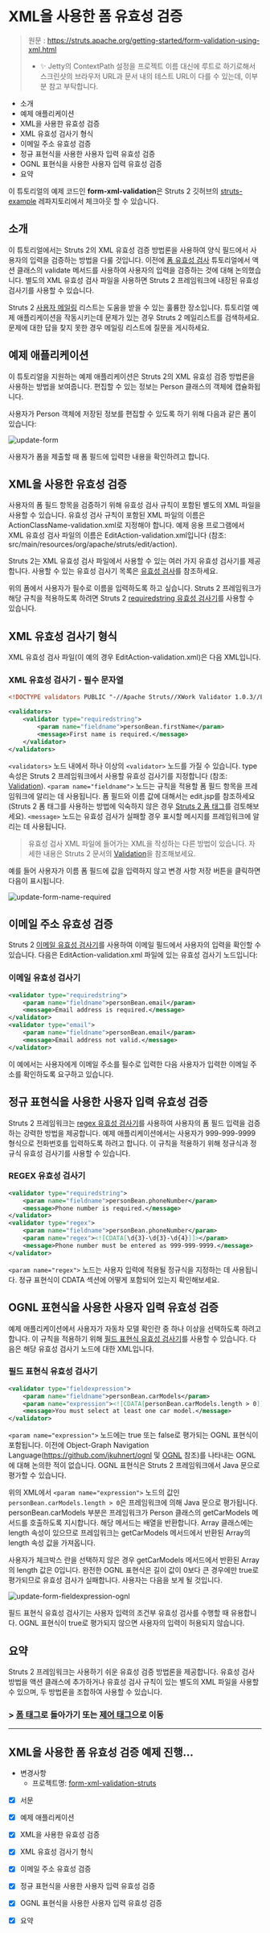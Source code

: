 # XML을 사용한 폼 유효성 검증

> 원문 : https://struts.apache.org/getting-started/form-validation-using-xml.html
>
> * ✨ Jetty의 ContextPath 설정을 프로젝트 이름 대신에 루트로 하기로해서 스크린샷의 브라우저 URL과 문서 내의 테스트 URL이 다를 수 있는데, 이부분 참고 부탁합니다.

* 소개
* 예제 애플리케이션
*  XML을 사용한 유효성 검증
* XML 유효성 검사기 형식
* 이메일 주소 유효성 검증
* 정규 표현식을 사용한 사용자 입력 유효성 검증
* OGNL 표현식을 사용한 사용자 입력 유효성 검증
* 요약

이 튜토리얼의 예제 코드인 **form-xml-validation**은 Struts 2 깃허브의 [struts-example](https://github.com/apache/struts-examples) 레파지토리에서 체크아웃 할 수 있습니다.





## 소개

이 튜토리얼에서는 Struts 2의 XML 유효성 검증 방법론을 사용하여 양식 필드에서 사용자의 입력을 검증하는 방법을 다룰 것입니다. 이전에 [폼 유효성 검사](../form-validation) 튜토리얼에서 액션 클래스의 validate 메서드를 사용하여 사용자의 입력을 검증하는 것에 대해 논의했습니다. 별도의 XML 유효성 검사 파일을 사용하면 Struts 2 프레임워크에 내장된 유효성 검사기를 사용할 수 있습니다.

Struts 2 [사용자 메일링](http://struts.apache.org/mail.html) 리스트는 도움을 받을 수 있는 훌륭한 장소입니다. 튜토리얼 예제 애플리케이션을 작동시키는데 문제가 있는 경우 Struts 2 메일리스트를 검색하세요. 문제에 대한 답을 찾지 못한 경우 메일링 리스트에 질문을 게시하세요. 





## 예제 애플리케이션

이 튜토리얼을 지원하는 예제 애플리케이션은 Struts 2의 XML 유효성 검증 방법론을 사용하는 방법을 보여줍니다. 편집할 수 있는 정보는 Person 클래스의 객체에 캡슐화됩니다.

사용자가 Person 객체에 저장된 정보를 편집할 수 있도록 하기 위해 다음과 같은 폼이 있습니다:

![update-form](doc-resources/update-form.png)

사용자가 폼을 제출할 때 폼 필드에 입력한 내용을 확인하려고 합니다.





## XML을 사용한 유효성 검증

사용자의 폼 필드 항목을 검증하기 위해 유효성 검사 규칙이 포함된 별도의 XML 파일을 사용할 수 있습니다. 유효성 검사 규칙이 포함된 XML 파일의 이름은 ActionClassName-validation.xml로 지정해야 합니다. 예제 응용 프로그램에서 XML 유효성 검사 파일의 이름은 EditAction-validation.xml입니다 (참조: src/main/resources/org/apache/struts/edit/action).

Struts 2는 XML 유효성 검사 파일에서 사용할 수 있는 여러 가지 유효성 검사기를 제공합니다. 사용할 수 있는 유효성 검사기 목록은 [유효성 검사](https://struts.apache.org/core-developers/validation.html)를 참조하세요.

위의 폼에서 사용자가 필수로 이름을 입력하도록 하고 싶습니다. Struts 2 프레임워크가 해당 규칙을 적용하도록 하려면 Struts 2 [requiredstring 유효성 검사기](https://struts.apache.org/core-developers/requiredstring-validator.html)를 사용할 수 있습니다.





## XML 유효성 검사기 형식

XML 유효성 검사 파일(이 예의 경우 EditAction-validation.xml)은 다음 XML입니다.

### XML 유효성 검사기 - 필수 문자열

```xml
<!DOCTYPE validators PUBLIC "-//Apache Struts//XWork Validator 1.0.3//EN" "http://struts.apache.org/dtds/xwork-validator-1.0.3.dtd">

<validators>
    <validator type="requiredstring">
        <param name="fieldname">personBean.firstName</param>
        <message>First name is required.</message>
    </validator>
</validators>
```

`<validators>` 노드 내에서 하나 이상의 `<validator>` 노드를 가질 수 있습니다. type 속성은 Struts 2 프레임워크에서 사용할 유효성 검사기를 지정합니다 (참조: [Validation](https://struts.apache.org/core-developers/validation.html)). `<param name="fieldname">` 노드는 규칙을 적용할 폼 필드 항목을 프레임워크에 알리는 데 사용됩니다. 폼 필드와 이름 값에 대해서는 edit.jsp를 참조하세요(Struts 2 폼 태그를 사용하는 방법에 익숙하지 않은 경우 [Struts 2 폼 태그](../form-tags)를 검토해보세요). `<message>` 노드는 유효성 검사가 실패할 경우 표시할 메시지를 프레임워크에 알리는 데 사용됩니다.

> 유효성 검사 XML 파일에 들어가는 XML을 작성하는 다른 방법이 있습니다. 자세한 내용은 Struts 2 문서의 [Validation](https://struts.apache.org/core-developers/validation.html)을 참조해보세요.

예를 들어 사용자가 이름 폼 필드에 값을 입력하지 않고 변경 사항 저장 버튼을 클릭하면 다음이 표시됩니다.

![update-form-name-required](doc-resources/update-form-name-required.png)





## 이메일 주소 유효성 검증

Struts 2 [이메일 유효성 검사기](https://struts.apache.org/core-developers/email-validator.html)를 사용하여 이메일 필드에서 사용자의 입력을 확인할 수 있습니다. 다음은 EditAction-validation.xml 파일에 있는 유효성 검사기 노드입니다:

### 이메일 유효성 검사기

```xml
<validator type="requiredstring">
    <param name="fieldname">personBean.email</param>
    <message>Email address is required.</message>
</validator>
<validator type="email">
    <param name="fieldname">personBean.email</param>
    <message>Email address not valid.</message>
</validator>
```

이 예에서는 사용자에게 이메일 주소를 필수로 입력한 다음 사용자가 입력한 이메일 주소를 확인하도록 요구하고 있습니다.





## 정규 표현식을 사용한 사용자 입력 유효성 검증

Struts 2 프레임워크는 [regex 유효성 검사기](https://struts.apache.org/core-developers/regex-validator.html)를 사용하여 사용자의 폼 필드 입력을 검증하는 강력한 방법을 제공합니다. 예제 애플리케이션에서는 사용자가 999-999-9999 형식으로 전화번호를 입력하도록 하려고 합니다. 이 규칙을 적용하기 위해 정규식과 정규식 유효성 검사기를 사용할 수 있습니다.

### REGEX 유효성 검사기

```xml
<validator type="requiredstring">
    <param name="fieldname">personBean.phoneNumber</param>
    <message>Phone number is required.</message>
</validator>
<validator type="regex">
    <param name="fieldname">personBean.phoneNumber</param>
    <param name="regex"><![CDATA[\d{3}-\d{3}-\d{4}]]></param>
    <message>Phone number must be entered as 999-999-9999.</message>
</validator>
```

`<param name="regex">` 노드는 사용자 입력에 적용될 정규식을 지정하는 데 사용됩니다. 정규 표현식이 CDATA 섹션에 어떻게 포함되어 있는지 확인해보세요.





## OGNL 표현식을 사용한 사용자 입력 유효성 검증

예제 애플리케이션에서 사용자가 자동차 모델 확인란 중 하나 이상을 선택하도록 하려고 합니다. 이 규칙을 적용하기 위해 [필드 표현식 유효성 검사기](https://struts.apache.org/core-developers/fieldexpression-validator.html)를 사용할 수 있습니다. 다음은 해당 유효성 검사기 노드에 대한 XML입니다.

### 필드 표현식 유효성 검사기

```xml
<validator type="fieldexpression">
    <param name="fieldname">personBean.carModels</param>
    <param name="expression"><![CDATA[personBean.carModels.length > 0]]></param>
    <message>You must select at least one car model.</message>
</validator>
```

`<param name="expression">` 노드에는 true 또는 false로 평가되는 OGNL 표현식이 포함됩니다. 이전에 Object-Graph Navigation Language(https://github.com/jkuhnert/ognl 및 [OGNL](https://struts.apache.org/tag-developers/ognl.html) 참조)를 나타내는 OGNL에 대해 논의한 적이 없습니다. OGNL 표현식은 Struts 2 프레임워크에서 Java 문으로 평가할 수 있습니다.

위의 XML에서 `<param name="expression">` 노드의 값인 `personBean.carModels.length > 0`은 프레임워크에 의해 Java 문으로 평가됩니다. personBean.carModels 부분은 프레임워크가 Person 클래스의 getCarModels 메서드를 호출하도록 지시합니다. 해당 메서드는 배열을 반환합니다. Array 클래스에는 length 속성이 있으므로 프레임워크는 getCarModels 메서드에서 반환된 Array의 length 속성 값을 가져옵니다.

사용자가 체크박스 란을 선택하지 않은 경우 getCarModels 메서드에서 반환된 Array의 length 값은 0입니다. 완전한 OGNL 표현식은 길이 값이 0보다 큰 경우에만 true로 평가되므로 유효성 검사가 실패합니다. 사용자는 다음을 보게 될 것입니다. 

![update-form-fieldexpression-ognl](doc-resources/update-form-fieldexpression-ognl.png)

필드 표현식 유효성 검사기는 사용자 입력의 조건부 유효성 검사를 수행할 때 유용합니다. OGNL 표현식이 true로 평가되지 않으면 사용자의 입력이 허용되지 않습니다.





## 요약

Struts 2 프레임워크는 사용하기 쉬운 유효성 검증 방법론을 제공합니다. 유효성 검사 방법을 액션 클래스에 추가하거나 유효성 검사 규칙이 있는 별도의 XML 파일을 사용할 수 있으며, 두 방법론을 조합하여 사용할 수 있습니다.




### >  [폼 태그](../form-tags)로 돌아가기 또는 [제어 태그](../control-tags)으로 이동

---

## XML을 사용한 폼 유효성 검증 예제 진행...

* 변경사항
  * 프로젝트명: [form-xml-validation-struts](form-xml-validation-struts)
* [x] 서문
* [x] 예제 애플리케이션
* [x]  XML을 사용한 유효성 검증
* [x] XML 유효성 검사기 형식
* [x] 이메일 주소 유효성 검증
* [x] 정규 표현식을 사용한 사용자 입력 유효성 검증
* [x] OGNL 표현식을 사용한 사용자 입력 유효성 검증
* [x] 요약

